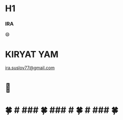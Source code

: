 # H1
### IRA ###
:smile:
# KIRYAT YAM #
ira.suslov77@gmail.com

# :sunflower: #
# :four_leaf_clover: # ### :four_leaf_clover: ### # :four_leaf_clover: # ### :four_leaf_clover: ###



